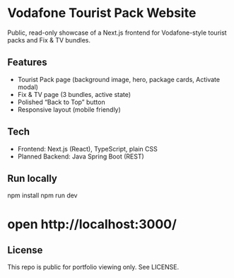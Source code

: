 # Vodafone Tourist Pack Website

Public, read-only showcase of a Next.js frontend for Vodafone-style tourist packs and Fix & TV bundles.

## Features
- Tourist Pack page (background image, hero, package cards, Activate modal)
- Fix & TV page (3 bundles, active state)
- Polished “Back to Top” button
- Responsive layout (mobile friendly)

## Tech
- Frontend: Next.js (React), TypeScript, plain CSS
- Planned Backend: Java Spring Boot (REST)

## Run locally
npm install
npm run dev
# open http://localhost:3000/

## License
This repo is public for portfolio viewing only. See LICENSE.
